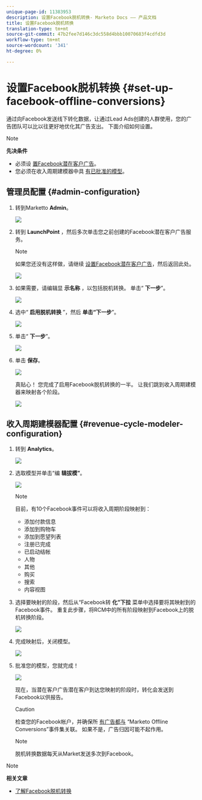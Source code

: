 ```yaml
---
unique-page-id: 11383953
description: 设置Facebook脱机转换- Marketo Docs —— 产品文档
title: 设置Facebook脱机转换
translation-type: tm+mt
source-git-commit: 47b2fee7d146c3dc558d4bbb10070683f4cdfd3d
workflow-type: tm+mt
source-wordcount: '341'
ht-degree: 0%

---
```



# 设置Facebook脱机转换 {#set-up-facebook-offline-conversions}

通过向Facebook发送线下转化数据，让通过Lead Ads创建的人群使用，您的广告团队可以比以往更好地优化其广告支出。 下面介绍如何设置。

>[!NOTE]
>
>**先决条件**
>
>* 必须设 [置Facebook潜在客户广告](set-up-facebook-lead-ads.md)。
>* 您必须在收入周期建模器中具 [有已批准的模型](http://docs.marketo.com/display/docs/revenue+cycle+models)。

>



## 管理员配置 {#admin-configuration}

1. 转到Marketto **Admin**。

   ![](assets/image2016-11-29-13-3a8-3a45.png)

1. 转到 **LaunchPoint** ，然后多次单击您之前创建的Facebook潜在客户广告服务。

   >[!NOTE]
   >
   >如果您还没有这样做，请继续 [设置Facebook潜在客户广告](set-up-facebook-lead-ads.md)，然后返回此处。

   ![](assets/image2016-11-29-13-3a10-3a43.png)

1. 如果需要，请编辑显 **示名称** ，以包括脱机转换。 单击“ **下一步**”。

   ![](assets/image2016-11-29-13-3a12-3a19.png)

1. 选中“ **启用脱机转换** ”，然后 **单击“下一步**”。

   ![](assets/image2016-11-29-13-3a13-3a32.png)

1. 单击“ **下一步**”。

   ![](assets/image2016-11-29-13-3a14-3a17.png)

1. 单击 **保存**。

   ![](assets/image2016-11-29-13-3a14-3a52.png)

   真贴心！ 您完成了启用Facebook脱机转换的一半。 让我们跳到收入周期建模器来映射各个阶段。

   ![](assets/image2016-11-29-13-3a16-3a55.png)

## 收入周期建模器配置 {#revenue-cycle-modeler-configuration}

1. 转到 **Analytics**。

   ![](assets/image2016-11-29-13-3a29-3a23.png)

1. 选取模型并单击“编 **辑拔模”**。

   ![](assets/image2016-11-29-13-3a31-3a6.png)

   >[!NOTE]
   >
   >目前，有10个Facebook事件可以将收入周期阶段映射到：
   >
   >    
   >    
   >    * 添加付款信息
   >    * 添加到购物车
   >    * 添加到愿望列表
   >    * 注册已完成
   >    * 已启动结帐
   >    * 人物
   >    * 其他
   >    * 购买
   >    * 搜索
   >    * 内容视图


1. 选择要映射的阶段，然后从“Facebook转 **化”下拉** 菜单中选择要将其映射到的Facebook事件。 重复此步骤，将RCM中的所有阶段映射到Facebook上的脱机转换阶段。

   ![](assets/1-1.png)

1. 完成映射后，关闭模型。

   ![](assets/2.png)

1. 批准您的模型，您就完成！

   ![](assets/image2016-11-29-15-3a6-3a30.png)

   现在，当潜在客户广告潜在客户到达您映射的阶段时，转化会发送到Facebook以供报告。

   >[!CAUTION]
   >
   >检查您的Facebook帐户，并确保所 [有广告都与](https://www.facebook.com/business/url/?href=%2Fbusiness%2Fhelp%2Fwww%2F1776828022605281&amp;cmsid&amp;creative=link&amp;creative_detail=advertiser-help-center&amp;create_type&amp;destination_cms_id&amp;orig_http_referrer) “Marketo Offline Conversions”事件集关联。 如果不是，广告归因可能不起作用。

   >[!NOTE]
   >
   >脱机转换数据每天从Market发送多次到Facebook。

>[!NOTE]
>
>**相关文章**
>
>* [了解Facebook脱机转换](understanding-facebook-offline-conversions.md)

>




